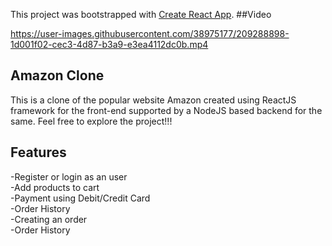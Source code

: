 This project was bootstrapped with [Create React App](https://github.com/facebook/create-react-app).
##Video

https://user-images.githubusercontent.com/38975177/209288898-1d001f02-cec3-4d87-b3a9-e3ea4112dc0b.mp4


## Amazon Clone

This is a clone of the popular website Amazon created using ReactJS framework for the front-end supported by a NodeJS based backend for the same. Feel free to explore the project!!!

## Features
-Register or login as an user <br />
-Add products to cart<br />
-Payment using Debit/Credit Card<br />
-Order History<br />
-Creating an order<br />
-Order History<br />


